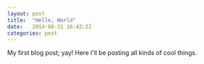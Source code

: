 ```yaml
---
layout: post
title:  "Hello, World"
date:   2014-08-31 16:42:22
categories: post
---
```

My first blog post; yay! Here I'll be posting all kinds of cool things.